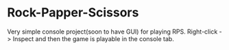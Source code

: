 # Rock-Papper-Scissors
Very simple console project(soon to have GUI) for playing RPS. Right-click -> Inspect and then the game is playable in the console tab.